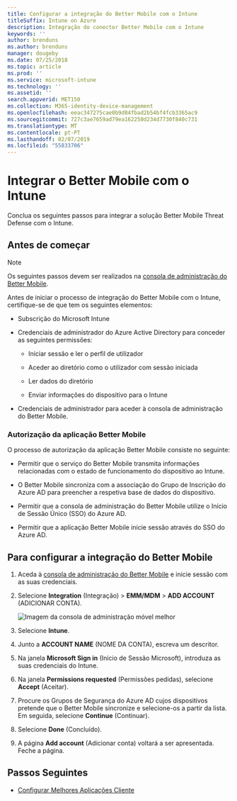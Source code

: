 ```yaml
---
title: Configurar a integração do Better Mobile com o Intune
titleSuffix: Intune on Azure
description: Integração do conector Better Mobile com o Intune
keywords: ''
author: brenduns
ms.author: brenduns
manager: dougeby
ms.date: 07/25/2018
ms.topic: article
ms.prod: ''
ms.service: microsoft-intune
ms.technology: ''
ms.assetid: ''
search.appverid: MET150
ms.collection: M365-identity-device-management
ms.openlocfilehash: eeac347275cae0b9d84fbad2b54bf4fcb3365ac9
ms.sourcegitcommit: 727c3ae7659ad79ea162250d234d7730f840c731
ms.translationtype: MT
ms.contentlocale: pt-PT
ms.lasthandoff: 02/07/2019
ms.locfileid: "55833706"
---
```

# <a name="integrate-better-mobile-with-intune"></a>Integrar o Better Mobile com o Intune

Conclua os seguintes passos para integrar a solução Better Mobile Threat Defense com o Intune.

## <a name="before-you-begin"></a>Antes de começar

> [!NOTE]
> Os seguintes passos devem ser realizados na [consola de administração do Better Mobile](https://aad.bmobi.net).

Antes de iniciar o processo de integração do Better Mobile com o Intune, certifique-se de que tem os seguintes elementos:

-   Subscrição do Microsoft Intune

-   Credenciais de administrador do Azure Active Directory para conceder as seguintes permissões:

    -   Iniciar sessão e ler o perfil de utilizador

    -   Aceder ao diretório como o utilizador com sessão iniciada

    -   Ler dados do diretório

    -   Enviar informações do dispositivo para o Intune

-   Credenciais de administrador para aceder à consola de administração do Better Mobile.

### <a name="better-mobile-app-authorization"></a>Autorização da aplicação Better Mobile

O processo de autorização da aplicação Better Mobile consiste no seguinte:

-   Permitir que o serviço do Better Mobile transmita informações relacionadas com o estado de funcionamento do dispositivo ao Intune.

-   O Better Mobile sincroniza com a associação do Grupo de Inscrição do Azure AD para preencher a respetiva base de dados do dispositivo.

-   Permitir que a consola de administração do Better Mobile utilize o Início de Sessão Único (SSO) do Azure AD.

-   Permitir que a aplicação Better Mobile inicie sessão através do SSO do Azure AD.

## <a name="to-set-up-better-mobile-integration"></a>Para configurar a integração do Better Mobile

1. Aceda à [consola de administração do Better Mobile](https://aad.bmobi.net) e inicie sessão com as suas credenciais.
2. Selecione **Integration** (Integração)  > **EMM/MDM** > **ADD ACCOUNT** (ADICIONAR CONTA).

     ![Imagem da consola de administração móvel melhor](media/better_mobile_console.png)
 
3. Selecione **Intune**.
4. Junto a **ACCOUNT NAME** (NOME DA CONTA), escreva um descritor. 
5. Na janela **Microsoft Sign in** (Início de Sessão Microsoft), introduza as suas credenciais do Intune.
6. Na janela **Permissions requested** (Permissões pedidas), selecione **Accept** (Aceitar).
7. Procure os Grupos de Segurança do Azure AD cujos dispositivos pretende que o Better Mobile sincronize e selecione-os a partir da lista. Em seguida, selecione **Continue** (Continuar).
8. Selecione **Done** (Concluído).
9. A página **Add account** (Adicionar conta) voltará a ser apresentada. Feche a página. 

## <a name="next-steps"></a>Passos Seguintes

-   [Configurar Melhores Aplicações Cliente](mtd-apps-ios-app-configuration-policy-add-assign.md)
